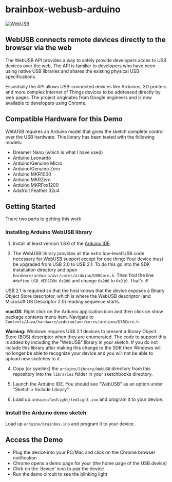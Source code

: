# brainbox-webusb-arduino

[![WebUSB](http://img.youtube.com/vi/0lGBe4qoYWE/0.jpg)](https://www.youtube.com/watch?v=0lGBe4qoYWE "WebUSB")

## WebUSB connects remote devices directly to the browser via the web
The WebUSB API provides a way to safely provide developers acces to USB devices over the web. The API is familiar 
to developers who have been using native USB libraries and shares the existing physical USB specifications.

Essentially the API allows USB-connected devices like Arduinos, 3D printers and more complex Internet of Things 
devices to be addressed directly by web pages. The project originates from Google engineers and is now available 
to developers using Chrome.

## Compatible Hardware for this Demo
WebUSB requires an Arduino model that gives the sketch complete control over the USB hardware. This library has 
been tested with the following models:

 - Dreamer Nano (which is what I have used)
 - Arduino Leonardo
 - Arduino/Genuino Micro
 - Arduino/Genuino Zero
 - Arduino MKR1000
 - Arduino MKRZero
 - Arduino MKRFox1200
 - Adafruit Feather 32u4

## Getting Started
There two parts to getting this work

### Installing Arduino WebUSB library
1. Install at least version 1.8.6 of the [Arduino IDE](https://www.arduino.cc/en/Main/Software).

2. The WebUSB library provides all the extra low-level USB code necessary for WebUSB support except for one thing: Your 
device must be upgraded from USB 2.0 to USB 2.1. To do this go into the SDK installation directory and 
open `hardware/arduino/avr/cores/arduino/USBCore.h`. Then find the line `#define USB_VERSION 0x200` and 
change `0x200` to `0x210`. That's it!

USB 2.1 is required so that the host knows that the device exposes a Binary Object Store descriptor, which is where 
the WebUSB descriptor (and Microsoft OS Descriptor 2.0) reading sequence starts.


  **macOS:** Right click on the Ardunio application icon and then click on show package contents menu item. Navigate to `Contents/Java/hardware/arduino/avr/cores/arduino/USBCore.h`
  
  **Warning:** Windows requires USB 2.1 devices to present a Binary Object Store (BOS) descriptor when they are enumerated. The code to support this is added by including the "WebUSB" library in your sketch. If you do not include this library after making this change to the SDK then Windows will no longer be able to recognize your device and you will not be able to upload new sketches to it.

4. Copy (or symlink) the `arduino/library/WebUSB` directory from this repository into the `libraries` folder in your sketchbooks directory.

5. Launch the Arduino IDE. You should see "WebUSB" as an option under "Sketch > Include Library".

6. Load up `arduino/ledlight/ledlight.ino` and program it to your device.

### Install the Arduino demo sketch
Load up `arduino/brainbox.ino` and program it to your device.


## Access the Demo
- Plug the device into your PC/Mac and click on the Chrome browser notification 
- Chrome opens a demo page for your (the home page of the USB device)
- Click on the ‘device’ icon to pair the device
- Run the demo circuit to see the blinking light

